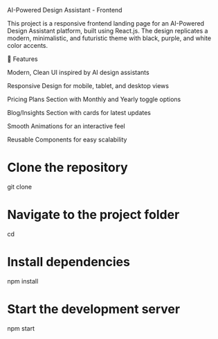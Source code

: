 AI-Powered Design Assistant - Frontend

This project is a responsive frontend landing page for an AI-Powered Design Assistant platform, built using React.js. The design replicates a modern, minimalistic, and futuristic theme with black, purple, and white color accents.





🚀 Features

Modern, Clean UI inspired by AI design assistants

Responsive Design for mobile, tablet, and desktop views

Pricing Plans Section with Monthly and Yearly toggle options

Blog/Insights Section with cards for latest updates

Smooth Animations for an interactive feel

Reusable Components for easy scalability



# Clone the repository
git clone <your-repo-link>

# Navigate to the project folder
cd <project-folder>

# Install dependencies
npm install

# Start the development server
npm start

